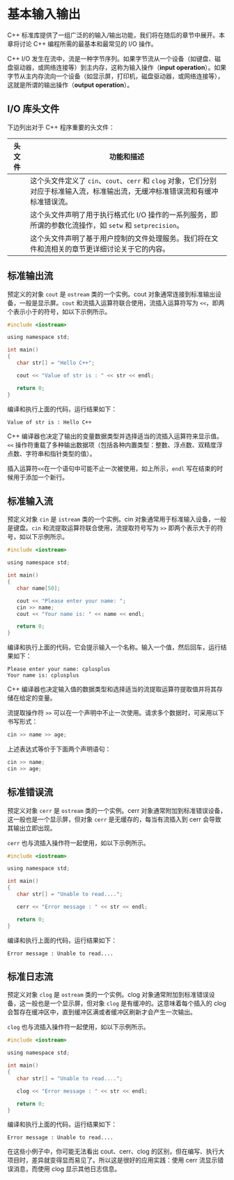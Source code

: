 # 基本输入输出

C++ 标准库提供了一组广泛的的输入/输出功能，我们将在随后的章节中展开。本章将讨论 C++ 编程所需的最基本和最常见的 I/O 操作。

C++ I/O 发生在流中，流是一种字节序列。如果字节流从一个设备（如键盘、磁盘驱动器，或网络连接等）到主内存，这称为输入操作（**input operation**）。如果字节从主内存流向一个设备（如显示屏，打印机，磁盘驱动器，或网络连接等），这就是所谓的输出操作（**output operation**）。

## I/O 库头文件

下边列出对于 C++ 程序重要的头文件：

| 头文件     | 功能和描述                                                   |
| ---------- | ------------------------------------------------------------ |
| <iostream> | 这个头文件定义了 `cin`、`cout`、`cerr` 和 `clog` 对象，它们分别对应于标准输入流，标准输出流，无缓冲标准错误流和有缓冲标准错误流。 |
| <iomanip>  | 这个头文件声明了用于执行格式化 I/O 操作的一系列服务，即所谓的参数化流操作，如 `setw` 和 `setprecision`。 |
| <fstream>  | 这个头文件声明了基于用户控制的文件处理服务。我们将在文件和流相关的章节更详细讨论关于它的内容。 |

## 标准输出流

预定义的对象 `cout` 是 `ostream` 类的一个实例。cout 对象通常连接到标准输出设备，一般是显示屏。`cout` 和流插入运算符联合使用，流插入运算符写为 `<<`，即两个表示小于的符号，如以下示例所示。

```c
#include <iostream>

using namespace std;

int main()
{
   char str[] = "Hello C++";

   cout << "Value of str is : " << str << endl;

   return 0;
}
```

编译和执行上面的代码，运行结果如下：

```
Value of str is : Hello C++
```

C++ 编译器也决定了输出的变量数据类型并选择适当的流插入运算符来显示值。`<<` 操作符重载了多种输出数据项（包括各种内置类型：整数、浮点数、双精度浮点数、字符串和指针类型的值）。

插入运算符`<<`在一个语句中可能不止一次被使用，如上所示，`endl` 写在结束的时候用于添加一个新行。

## 标准输入流

预定义对象 `cin` 是 `istream` 类的一个实例。cin 对象通常用于标准输入设备，一般是键盘。`cin` 和流提取运算符联合使用，流提取符号写为 `>>` 即两个表示大于的符号，如以下示例所示。

```c
#include <iostream>

using namespace std;

int main()
{
   char name[50];

   cout << "Please enter your name: ";
   cin >> name;
   cout << "Your name is: " << name << endl;

   return 0;
}
```

编译和执行上面的代码，它会提示输入一个名称。输入一个值，然后回车，运行结果如下：

```
Please enter your name: cplusplus
Your name is: cplusplus
```

C++ 编译器也决定输入值的数据类型和选择适当的流提取运算符提取值并将其存储在给定的变量。

流提取操作符 `>>` 可以在一个声明中不止一次使用。请求多个数据时，可采用以下书写形式：

```c
cin >> name >> age;
```

上述表达式等价于下面两个声明语句：

```c
cin >> name;
cin >> age;
```

## 标准错误流

预定义对象 `cerr` 是 `ostream` 类的一个实例。cerr 对象通常附加到标准错误设备，这一般也是一个显示屏，但对象 `cerr` 是无缓存的，每当有流插入到 cerr 会导致其输出立即出现。

`cerr` 也与流插入操作符一起使用，如以下示例所示。

```c
#include <iostream>

using namespace std;

int main()
{
   char str[] = "Unable to read....";

   cerr << "Error message : " << str << endl;

   return 0;
}
```

编译和执行上面的代码，运行结果如下：

```
Error message : Unable to read....
```

## 标准日志流

预定义对象 `clog` 是 `ostream` 类的一个实例。clog 对象通常附加到标准错误设备，这一般也是一个显示屏，但对象 `clog` 是有缓冲的。这意味着每个插入的 clog 会暂存在缓冲区中，直到缓冲区满或者缓冲区刷新才会产生一次输出。

`clog` 也与流插入操作符一起使用，如以下示例所示。

```c
#include <iostream>

using namespace std;

int main()
{
   char str[] = "Unable to read....";

   clog << "Error message : " << str << endl;

   return 0;
}
```

编译和执行上面的代码，运行结果如下：

```
Error message : Unable to read....
```

在这些小例子中，你可能无法看出 cout、cerr、clog 的区别，但在编写、执行大项目时，差异就变得显而易见了。所以这是很好的应用实践：使用 cerr 流显示错误消息，而使用 clog 显示其他日志信息。